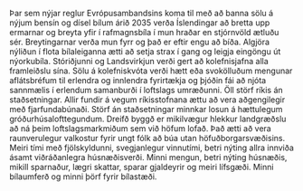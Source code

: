Þar sem nýjar reglur Evrópusambandsins koma til með að banna sölu á nýjum bensín og dísel bílum árið 2035 verða Íslendingar að bretta upp ermarnar  og  breyta yfir í rafmagnsbíla í mun hraðar en stjórnvöld ætluðu sér. Breytingarnar verða mun fyrr og það er eftir engu að bíða. Algjöra nýliðun í flota bílaleiganna ætti að setja strax í gang og leigja eingöngu út nýorkubíla. Stóriðjunni og Landsvirkjun verði gert að kolefnisjafna alla framleiðslu sína. Sölu á kolefniskvóta verði hætt eða svokölluðum mengunar aflátsbréfum til erlendra og innlendra fyrirtækja og þjóðin fái að njóta sannmælis í erlendum samanburði í loftslags umræðunni. Öll störf ríkis án staðsetningar. Allir fundir á vegum ríkisstofnana ættu að vera aðgengilegir með fjarfundabúnaði. Störf án staðsetningar minnkar losun á hættulegum gróðurhúsalofttegundum. Dreifð byggð er mikilvægur hlekkur landgræðslu að ná þeim loftslagsmarkmiðum sem við höfum lofað. Það ætti að vera  raunverulegur valkostur fyrir ungt fólk að búa utan höfuðborgarsvæðisins. Meiri tími með fjölskyldunni, svegjanlegur vinnutími, betri nýting allra innviða ásamt viðráðanlegra húsnæðisverði. Minni mengun, betri nýting húsnæðis, mikill sparnaður, lægri skattar, sparar gjaldeyrir og meiri lífsgæði. Minni bílaumferð og minni þörf fyrir bílastæði.
